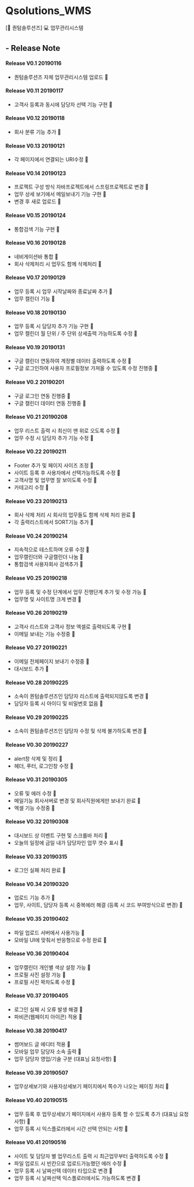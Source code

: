 # Qsolutions_WMS
[:office: 퀀텀솔루션즈] :computer: 업무관리시스템

## - Release Note
#### Release V0.1 20190116
- 퀀텀솔루션즈 자체 업무관리시스템 업로드 :seedling:

#### Release V0.11 20190117
- 고객사 등록과 동시에 담당자 선택 기능 구현 :seedling:

#### Release V0.12 20190118
- 회사 분류 기능 추가 :seedling:

#### Release V0.13 20190121
- 각 페이지에서 연결되는 URI수정 :seedling:

#### Release V0.14 20190123
- 프로젝트 구성 방식 자바프로젝트에서 스프링프로젝트로 변경 :seedling:
- 업무 상세 보기에서 메일보내기 기능 구현 :seedling:
- 변경 후 새로 업로드 :seedling:

#### Release V0.15 20190124
- 통합검색 기능 구현 :seedling:

#### Release V0.16 20190128
- 네비게이션바 통합 :seedling:
- 회사 삭제처리 시 업무도 함께 삭제처리 :seedling:

#### Release V0.17 20190129
- 업무 등록 시 업무 시작날짜와 종료날짜 추가 :seedling:
- 업무 캘린더 기능  :seedling:

#### Release V0.18 20190130
- 업무 등록 시 담당자 추가 기능 구현 :seedling:
- 업무 캘린더 월 단위 / 주 단위 상세출력 가능하도록 수정  :seedling:

#### Release V0.19 20190131
- 구글 캘린더 연동하여 계정별 데이터 출력하도록 수정 :seedling:
- 구글 로그인하여 사용자 프로필정보 가져올 수 있도록 수정 진행중  :seedling:

#### Release V0.2 20190201
- 구글 로그인 연동 진행중 :seedling:
- 구글 캘린더 데이터 연동 진행중 :seedling:

#### Release V0.21 20190208
- 업무 리스트 출력 시 최신이 맨 위로 오도록 수정 :seedling:
- 업무 수정 시 담당자 추가 기능 수정 :seedling:

#### Release V0.22 20190211
- Footer 추가 및 페이지 사이즈 조정 :seedling:
- 사이트 등록 후 사용자에서 선택가능하도록 수정 :seedling:
- 고객사명 및 업무명 잘 보이도록 수정 :seedling:
- 카테고리 수정 :seedling:

#### Release V0.23 20190213
- 회사 삭제 처리 시 회사의 업무들도 함께 삭제 처리 완료 :seedling:
- 각 출력리스트에서 SORT기능 추가 :seedling:

#### Release V0.24 20190214
- 지속적으로 테스트하며 오류 수정 :seedling:
- 업무캘린더와 구글캘린더 나눔 :seedling:
- 통합검색 사용자회사 검색추가 :seedling:

#### Release V0.25 20190218
- 업무 등록 및 수정 단계에서 업무 진행단계 추가 및 수정 가능 :seedling:
- 업무명 및 사이트명 크게 변경 :seedling:

#### Release V0.26 20190219
- 고객사 리스트와 고객사 정보 엑셀로 출력되도록 구현 :seedling:
- 이메일 보내는 기능 수정중 :seedling:

#### Release V0.27 20190221
- 이메일 전체페이지 보내기 수정중 :seedling:
- 대시보드 추가 :seedling:

#### Release V0.28 20190225
- 소속이 퀀텀솔루션즈인 담당자 리스트에 출력되지않도록 변경 :seedling:
- 담당자 등록 시 아이디 및 비밀번호 없음 :seedling:

#### Release V0.29 20190225
- 소속이 퀀텀솔루션즈인 담당자 수정 및 삭제 불가하도록 변경 :seedling:

#### Release V0.30 20190227
- alert창 삭제 및 정리 :seedling:
- 헤더, 푸터, 로그인창 수정 :seedling:

#### Release V0.31 20190305
- 오류 및 에러 수정 :seedling:
- 메일기능 회사서버로 변경 및 회사직원에게만 보내기 완료 :seedling:
- 엑셀 기능 수정중 :seedling:

#### Release V0.32 20190308
- 대시보드 상 이벤트 구현 및 스크롤바 처리 :seedling:
- 오늘의 일정에 금일 내가 담당자인 업무 갯수 표시 :seedling:

#### Release V0.33 20190315
- 로그인 실패 처리 완료 :seedling:

#### Release V0.34 20190320
- 업로드 기능 추가 :seedling:
- 업무, 사이트, 담당자 등록 시 중복에러 해결 (등록 시 코드 부여방식으로 변경) :seedling:

#### Release V0.35 20190402
- 파일 업로드 서버에서 사용가능 :seedling:
- 모바일 UI에 맞춰서 반응형으로 수정 완료 :seedling:

#### Release V0.36 20190404
- 업무캘린더 개인별 색상 설정 가능 :seedling:
- 프로필 사진 설정 가능 :seedling:
- 프로필 사진 꽉차도록 수정 :seedling:

#### Release V0.37 20190405
- 로그인 실패 시 오류 발생 해결 :seedling:
- 파비콘(웹페이지 아이콘) 적용 :seedling:

#### Release V0.38 20190417
- 썸머보드 글 에디터 적용 :seedling:
- 모바일 업무 담당자 소속 출력 :seedling:
- 업무 담당자 영업/기술 구분 (대표님 요청사항) :seedling:

#### Release V0.39 20190507
- 업무상세보기와 사용자상세보기 페이지에서 쪽수가 나오는 페이징 처리 :seedling:

#### Release V0.40 20190515
- 업무 등록 후 업무상세보기 페이지에서 사용자 등록 할 수 있도록 추가 (대표님 요청사항) :seedling:
- 업무 등록 시 익스플로러에서 시간 선택 안되는 사항  :seedling:

#### Release V0.41 20190516
- 사이트 및 담당자 별 업무리스트 출력 시 최근업무부터 출력하도록 수정 :seedling:
- 파일 업로드 시 빈칸으로 업로드가능했던 에러 수정  :seedling:
- 업무 등록 시 날짜선택 데이터 타입으로 변경  :seedling:
- 업무 등록 시 날짜선택 익스플로러에서도 가능하도록 변경  :seedling:




